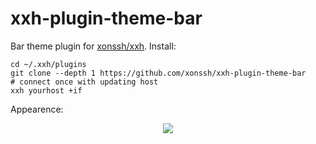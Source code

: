 # xxh-plugin-theme-bar
Bar theme plugin for [xonssh/xxh](https://github.com/xonssh/xxh). Install:

```
cd ~/.xxh/plugins
git clone --depth 1 https://github.com/xonssh/xxh-plugin-theme-bar
# connect once with updating host
xxh yourhost +if
```

Appearence:
<p align="center">  
  <a href="https://asciinema.org/a/osSEzqnmH9pMYEZibNe2K7ZL7" target="_blank"><img src="https://asciinema.org/a/osSEzqnmH9pMYEZibNe2K7ZL7.svg"></a><br>
</p>
